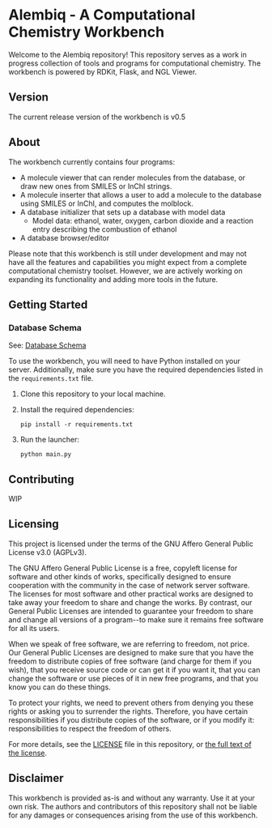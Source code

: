 # Alembiq - A Computational Chemistry Workbench

Welcome to the Alembiq repository! This repository serves as a work in progress collection of tools and programs for computational chemistry. The workbench is powered by RDKit, Flask, and NGL Viewer.
## Version

The current release version of the workbench is v0.5

## About

The workbench currently contains four programs:
- A molecule viewer that can render molecules from the database, or draw new ones from SMILES or InChI strings.
- A molecule inserter that allows a user to add a molecule to the database using SMILES or InChI, and computes the molblock.
- A database initializer that sets up a database with model data
  - Model data: ethanol, water, oxygen, carbon dioxide and a reaction entry describing the combustion of ethanol
- A database browser/editor

Please note that this workbench is still under development and may not have all the features and capabilities you might expect from a complete computational chemistry toolset. However, we are actively working on expanding its functionality and adding more tools in the future.

## Getting Started

### Database Schema

See: [Database Schema](./db_schema.md)


To use the workbench, you will need to have Python installed on your server. Additionally, make sure you have the required dependencies listed in the `requirements.txt` file.

1. Clone this repository to your local machine.
2. Install the required dependencies:

   ```
   pip install -r requirements.txt
   ```

3. Run the launcher:

   ```
   python main.py
   ```

## Contributing

WIP

## Licensing

This project is licensed under the terms of the GNU Affero General Public License v3.0 (AGPLv3).

The GNU Affero General Public License is a free, copyleft license for software and other kinds of works, specifically designed to ensure cooperation with the community in the case of network server software. The licenses for most software and other practical works are designed to take away your freedom to share and change the works. By contrast, our General Public Licenses are intended to guarantee your freedom to share and change all versions of a program--to make sure it remains free software for all its users.

When we speak of free software, we are referring to freedom, not price. Our General Public Licenses are designed to make sure that you have the freedom to distribute copies of free software (and charge for them if you wish), that you receive source code or can get it if you want it, that you can change the software or use pieces of it in new free programs, and that you know you can do these things.

To protect your rights, we need to prevent others from denying you these rights or asking you to surrender the rights. Therefore, you have certain responsibilities if you distribute copies of the software, or if you modify it: responsibilities to respect the freedom of others.

For more details, see the [LICENSE](./LICENSE) file in this repository, or [the full text of the license](https://www.gnu.org/licenses/agpl-3.0.en.html).


## Disclaimer

This workbench is provided as-is and without any warranty. Use it at your own risk. The authors and contributors of this repository shall not be liable for any damages or consequences arising from the use of this workbench.
